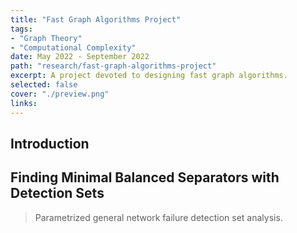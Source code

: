 ```yaml
---
title: "Fast Graph Algorithms Project"
tags:
- "Graph Theory"
- "Computational Complexity"
date: May 2022 - September 2022
path: "research/fast-graph-algorithms-project"
excerpt: A project devoted to designing fast graph algorithms.
selected: false
cover: "./preview.png"
links:
---
```


## Introduction

## Finding Minimal Balanced Separators with Detection Sets

> Parametrized general network failure detection set analysis.
